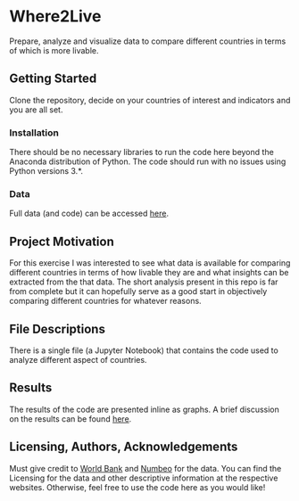 # Where2Live

Prepare, analyze and visualize data to compare different countries in terms of which is more livable.

## Getting Started

Clone the repository, decide on your countries of interest and indicators and you are all set.

### Installation

There should be no necessary libraries to run the code here beyond the Anaconda distribution of Python. The code should run with no issues using Python versions 3.*.

### Data
Full data (and code) can be accessed [here](https://www.kaggle.com/alexbogatu/where2live/).

## Project Motivation

For this exercise I was interested to see what data is available for comparing different countries in terms of how livable they are and what insights can be extracted from the that data. The short analysis present in this repo is far from complete but it can hopefully serve as a good start in objectively comparing different countries for whatever reasons. 

## File Descriptions

There is a single file (a Jupyter Notebook) that contains the code used to analyze different aspect of countries.

## Results 

The results of the code are presented inline as graphs. 
A brief discussion on the results can be found [here](https://medium.com/@alexteodor/objectively-choosing-where-to-live-2c505885fd6b).

## Licensing, Authors, Acknowledgements

Must give credit to [World Bank](https://datacatalog.worldbank.org/dataset/world-development-indicators) and [Numbeo](https://www.numbeo.com/) for the data. You can find the Licensing for the data and other descriptive information at the respective websites. Otherwise, feel free to use the code here as you would like!
